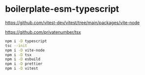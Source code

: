 # boilerplate-esm-typescript

https://github.com/vitest-dev/vitest/tree/main/packages/vite-node

https://github.com/privatenumber/tsx

```sh
npm i -D typescript
tsc --init
npm i -D vite-node
npm i -D tsx
npm i -D esbuild
npm i -D prettier
npm i -D vitest
```

